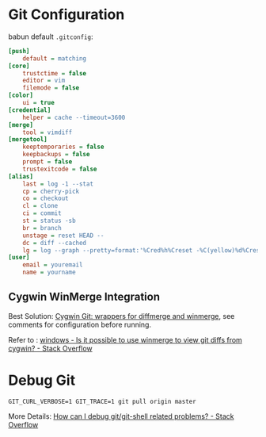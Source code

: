 # Git Configuration

babun default `.gitconfig`:

```ini
[push]
	default = matching
[core]
	trustctime = false
	editor = vim
	filemode = false
[color]
	ui = true
[credential]
	helper = cache --timeout=3600
[merge]
	tool = vimdiff
[mergetool]
	keeptemporaries = false
	keepbackups = false
	prompt = false
	trustexitcode = false
[alias]
	last = log -1 --stat
	cp = cherry-pick
	co = checkout
	cl = clone
	ci = commit
	st = status -sb
	br = branch
	unstage = reset HEAD --
	dc = diff --cached
	lg = log --graph --pretty=format:'%Cred%h%Creset -%C(yellow)%d%Creset %s %Cgreen(%cr) %Cblue<%an>%Creset' --abbrev-commit --date=relative --all
[user]
	email = youremail
	name = yourname
```

## Cygwin WinMerge Integration

Best Solution: [Cygwin Git: wrappers for diffmerge and winmerge](https://gist.github.com/ecerulm/509918 ""), see comments for configuration before running.



Refer to : [windows - Is it possible to use winmerge to view git diffs from cygwin? - Stack Overflow](https://stackoverflow.com/questions/3780420/is-it-possible-to-use-winmerge-to-view-git-diffs-from-cygwin "")

# Debug Git

```shell
GIT_CURL_VERBOSE=1 GIT_TRACE=1 git pull origin master
```

More Details: [How can I debug git/git-shell related problems? - Stack Overflow](https://stackoverflow.com/questions/6178401/how-can-i-debug-git-git-shell-related-problems "")
